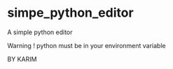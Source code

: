 # simpe_python_editor
A simple python editor

Warning ! python must be in your environment variable

BY KARIM
